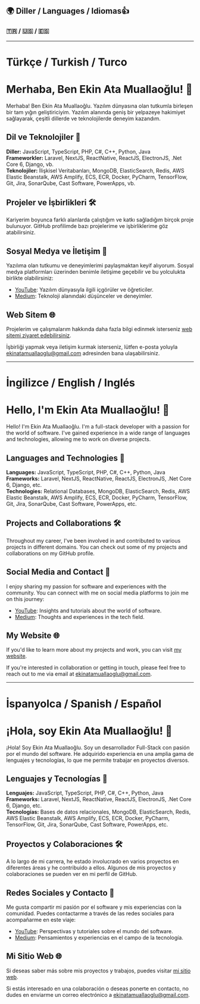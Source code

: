 ## 🌍 Diller / Languages / Idiomas👍
### 🇹🇷 / 🇺🇸 / 🇪🇸

---


# Türkçe / Turkish / Turco
# Merhaba, Ben Ekin Ata Muallaoğlu! 👋

Merhaba! Ben Ekin Ata Muallaoğlu. Yazılım dünyasına olan tutkumla birleşen bir tam yığın geliştiriciyim. Yazılım alanında geniş bir yelpazeye hakimiyet sağlayarak, çeşitli dillerde ve teknolojilerde deneyim kazandım.

## Dil ve Teknolojiler 🚀

**Diller:** JavaScript, TypeScript, PHP, C#, C++, Python, Java  
**Frameworkler:** Laravel, NextJS, ReactNative, ReactJS, ElectronJS, .Net Core 6, Django, vb.  
**Teknolojiler:** İlişkisel Veritabanları, MongoDB, ElasticSearch, Redis, AWS Elastic Beanstalk, AWS Amplify, ECS, ECR, Docker, PyCharm, TensorFlow, Git, Jira, SonarQube, Cast Software, PowerApps, vb.

## Projeler ve İşbirlikleri 🛠️

Kariyerim boyunca farklı alanlarda çalıştığım ve katkı sağladığım birçok proje bulunuyor. GitHub profilimde bazı projelerime ve işbirliklerime göz atabilirsiniz.

## Sosyal Medya ve İletişim 📱

Yazılıma olan tutkumu ve deneyimlerimi paylaşmaktan keyif alıyorum. Sosyal medya platformları üzerinden benimle iletişime geçebilir ve bu yolculukta birlikte olabilirsiniz:

- [YouTube](https://www.youtube.com/channel/UC6Vx-VmLt0mArAITMggF3WA): Yazılım dünyasıyla ilgili içgörüler ve öğreticiler.
- [Medium](https://medium.com/@ekinatamuallaoglu): Teknoloji alanındaki düşünceler ve deneyimler.

## Web Sitem 🌐

Projelerim ve çalışmalarım hakkında daha fazla bilgi edinmek isterseniz [web sitemi ziyaret edebilirsiniz](https://ekin.kim/).



İşbirliği yapmak veya iletişim kurmak isterseniz, lütfen e-posta yoluyla [ekinatamuallaoglu@gmail.com](mailto:ekinatamuallaoglu@gmail.com) adresinden bana ulaşabilirsiniz.


---


# İngilizce / English / Inglés
# Hello, I'm Ekin Ata Muallaoğlu! 👋

Hello! I'm Ekin Ata Muallaoğlu. I'm a full-stack developer with a passion for the world of software. I've gained experience in a wide range of languages and technologies, allowing me to work on diverse projects.

## Languages and Technologies 🚀

**Languages:** JavaScript, TypeScript, PHP, C#, C++, Python, Java  
**Frameworks:** Laravel, NextJS, ReactNative, ReactJS, ElectronJS, .Net Core 6, Django, etc.  
**Technologies:** Relational Databases, MongoDB, ElasticSearch, Redis, AWS Elastic Beanstalk, AWS Amplify, ECS, ECR, Docker, PyCharm, TensorFlow, Git, Jira, SonarQube, Cast Software, PowerApps, etc.

## Projects and Collaborations 🛠️

Throughout my career, I've been involved in and contributed to various projects in different domains. You can check out some of my projects and collaborations on my GitHub profile.

## Social Media and Contact 📱

I enjoy sharing my passion for software and experiences with the community. You can connect with me on social media platforms to join me on this journey:

- [YouTube](https://www.youtube.com/channel/UC6Vx-VmLt0mArAITMggF3WA): Insights and tutorials about the world of software.
- [Medium](https://medium.com/@ekinatamuallaoglu): Thoughts and experiences in the tech field.

## My Website 🌐

If you'd like to learn more about my projects and work, you can visit [my website](https://ekin.kim/).



If you're interested in collaboration or getting in touch, please feel free to reach out to me via email at [ekinatamuallaoglu@gmail.com](mailto:ekinatamuallaoglu@gmail.com).


---


# İspanyolca / Spanish / Español
# ¡Hola, soy Ekin Ata Muallaoğlu! 👋

¡Hola! Soy Ekin Ata Muallaoğlu. Soy un desarrollador Full-Stack con pasión por el mundo del software. He adquirido experiencia en una amplia gama de lenguajes y tecnologías, lo que me permite trabajar en proyectos diversos.

## Lenguajes y Tecnologías 🚀

**Lenguajes:** JavaScript, TypeScript, PHP, C#, C++, Python, Java  
**Frameworks:** Laravel, NextJS, ReactNative, ReactJS, ElectronJS, .Net Core 6, Django, etc.  
**Tecnologías:** Bases de datos relacionales, MongoDB, ElasticSearch, Redis, AWS Elastic Beanstalk, AWS Amplify, ECS, ECR, Docker, PyCharm, TensorFlow, Git, Jira, SonarQube, Cast Software, PowerApps, etc.

## Proyectos y Colaboraciones 🛠️

A lo largo de mi carrera, he estado involucrado en varios proyectos en diferentes áreas y he contribuido a ellos. Algunos de mis proyectos y colaboraciones se pueden ver en mi perfil de GitHub.

## Redes Sociales y Contacto 📱

Me gusta compartir mi pasión por el software y mis experiencias con la comunidad. Puedes contactarme a través de las redes sociales para acompañarme en este viaje:

- [YouTube](https://www.youtube.com/channel/UC6Vx-VmLt0mArAITMggF3WA): Perspectivas y tutoriales sobre el mundo del software.
- [Medium](https://medium.com/@ekinatamuallaoglu): Pensamientos y experiencias en el campo de la tecnología.

## Mi Sitio Web 🌐

Si deseas saber más sobre mis proyectos y trabajos, puedes visitar [mi sitio web](https://ekin.kim/).

Si estás interesado en una colaboración o deseas ponerte en contacto, no dudes en enviarme un correo electrónico a [ekinatamuallaoglu@gmail.com](mailto:ekinatamuallaoglu@gmail.com).

